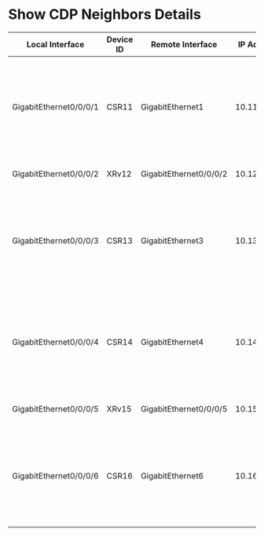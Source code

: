 
# Show CDP Neighbors Details
| Local Interface | Device ID | Remote Interface | IP Address | Platform | Native VLAN | Hold Time | Duplex | Capaibilities | Software Version |
| --------------- | --------- | ---------------- | ---------- | -------- | ----------- | --------- | ------ | ------------- | ---------------- |
| GigabitEthernet0/0/0/1 | CSR11 | GigabitEthernet1 | 10.11.99.11 | cisco CSR1000V |  | 152 | full | Router IGMP | Cisco IOS Software [Amsterdam]  Virtual XE Software (X86_64_LINUX_IOSD-UNIVERSALK9-M)  Version 17.2.1r  RELEASE SOFTWARE (fc2) Technical Support: http://www.cisco.com/techsupport Copyright (c) 1986-2020 by Cisco Systems  Inc. Compiled Thu 09-Apr-20 23:22 by mcpre |
| GigabitEthernet0/0/0/2 | XRv12 | GigabitEthernet0/0/0/2 | 10.12.99.12 | cisco IOS XRv Series |  | 175 | full | Router | Cisco IOS XR Software  Version 6.1.3[Default] Copyright (c) 2017 by Cisco Systems  Inc. |
| GigabitEthernet0/0/0/3 | CSR13 | GigabitEthernet3 | 10.13.99.13 | cisco CSR1000V |  | 170 | full | Router IGMP | Cisco IOS Software [Amsterdam]  Virtual XE Software (X86_64_LINUX_IOSD-UNIVERSALK9-M)  Version 17.2.1r  RELEASE SOFTWARE (fc2) Technical Support: http://www.cisco.com/techsupport Copyright (c) 1986-2020 by Cisco Systems  Inc. Compiled Thu 09-Apr-20 23:22 by mcpre |
| GigabitEthernet0/0/0/4 | CSR14 | GigabitEthernet4 | 10.14.99.14 | cisco CSR1000V |  | 164 | full | Router IGMP | Cisco IOS Software [Amsterdam]  Virtual XE Software (X86_64_LINUX_IOSD-UNIVERSALK9-M)  Version 17.2.1r  RELEASE SOFTWARE (fc2) Technical Support: http://www.cisco.com/techsupport Copyright (c) 1986-2020 by Cisco Systems  Inc. Compiled Thu 09-Apr-20 23:22 by mcpre |
| GigabitEthernet0/0/0/5 | XRv15 | GigabitEthernet0/0/0/5 | 10.15.99.15 | cisco IOS XRv Series |  | 136 | full | Router | Cisco IOS XR Software  Version 6.1.3[Default] Copyright (c) 2017 by Cisco Systems  Inc. |
| GigabitEthernet0/0/0/6 | CSR16 | GigabitEthernet6 | 10.16.99.16 | cisco CSR1000V |  | 154 | full | Router IGMP | Cisco IOS Software [Amsterdam]  Virtual XE Software (X86_64_LINUX_IOSD-UNIVERSALK9-M)  Version 17.2.1r  RELEASE SOFTWARE (fc2) Technical Support: http://www.cisco.com/techsupport Copyright (c) 1986-2020 by Cisco Systems  Inc. Compiled Thu 09-Apr-20 23:22 by mcpre |